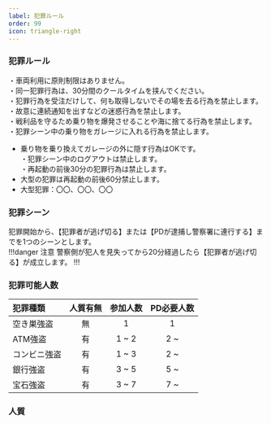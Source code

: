 ```yaml
---
label: 犯罪ルール
order: 99
icon: triangle-right
---
```

### 犯罪ルール
・車両利用に原則制限はありません。  
・同一犯罪行為は、30分間のクールタイムを挟んでください。  
・犯罪行為を受注だけして、何も取得しないでその場を去る行為を禁止します。  
・故意に連続通知を出すなどの迷惑行為を禁止します。  
・戦利品を守るため乗り物を爆発させることや海に捨てる行為を禁止します。  
・犯罪シーン中の乗り物をガレージに入れる行為を禁止します。  
  - 乗り物を乗り換えてガレージの外に隠す行為はOKです。  
・犯罪シーン中のログアウトは禁止します。  
・再起動の前後30分の犯罪行為は禁止します。  
  - 大型の犯罪は再起動の前後60分禁止します。  
  - 大型犯罪：〇〇、〇〇、〇〇  

  ### 犯罪シーン
  犯罪開始から、【犯罪者が逃げ切る】または【PDが逮捕し警察署に連行する】までを1つのシーンとします。  
  !!!danger 注意
  警察側が犯人を見失ってから20分経過したら【犯罪者が逃げ切る】が成立します。
  !!!

### 犯罪可能人数
| 犯罪種類 | 人質有無 | 参加人数 | PD必要人数 |
|:-----------|:------------:|:------------:|:------------:|
| 空き巣強盗 | 無 | 1 | 1 |
| ATM強盗 | 有 | 1 ~ 2 | 2 ~ |
| コンビニ強盗 | 有 | 1 ~ 3 | 2 ~ |
| 銀行強盗 | 有 | 3 ~ 5 | 5 ~ |
| 宝石強盗  | 有 | 3 ~ 7 | 7 ~ |

### 人質
